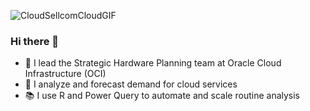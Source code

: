 ![CloudSellcomCloudGIF](https://github.com/jasonmoll/jasonmoll/assets/5600684/582d70d0-4751-4249-a09e-1c0328861150)

### Hi there 👋
- 🤯 I lead the Strategic Hardware Planning team at Oracle Cloud Infrastructure (OCI)
- 🔭 I analyze and forecast demand for cloud services
- 📚 I use R and Power Query to automate and scale routine analysis

<!--
**jasonmoll/jasonmoll** is a ✨ _special_ ✨ repository because its `README.md` (this file) appears on your GitHub profile.

Here are some ideas to get you started:

- 🔭 I’m currently working on ...
- 🌱 I’m currently learning ...
- 👯 I’m looking to collaborate on ...
- 🤔 I’m looking for help with ...
- 💬 Ask me about ...
- 📫 How to reach me: ...
- 😄 Pronouns: ...
- ⚡ Fun fact: ...
-->
